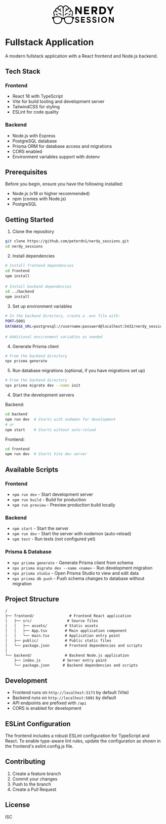 <p align="center">
  <img src="frontend/src/assets/nerdy_sessions.svg" alt="Nerdy Sessions Logo" width="200"/>
</p>

# Fullstack Application

A modern fullstack application with a React frontend and Node.js backend.

## Tech Stack

### Frontend
- React 18 with TypeScript
- Vite for build tooling and development server
- TailwindCSS for styling
- ESLint for code quality

### Backend
- Node.js with Express
- PostgreSQL database
- Prisma ORM for database access and migrations
- CORS enabled
- Environment variables support with dotenv

## Prerequisites

Before you begin, ensure you have the following installed:
- Node.js (v18 or higher recommended)
- npm (comes with Node.js)
- PostgreSQL

## Getting Started

1. Clone the repository
```bash
git clone https://github.com/peterdn1/nerdy_sessions.git
cd nerdy_sessions
```

2. Install dependencies
```bash
# Install frontend dependencies
cd frontend
npm install

# Install backend dependencies
cd ../backend
npm install
```

3. Set up environment variables
```bash
# In the backend directory, create a .env file with:
PORT=5001
DATABASE_URL=postgresql://username:password@localhost:5432/nerdy_sessions

# Additional environment variables as needed
```

4. Generate Prisma client

```bash
# From the backend directory
npx prisma generate
```

5. Run database migrations (optional, if you have migrations set up)

```bash
# From the backend directory
npx prisma migrate dev --name init
```

4. Start the development servers

Backend:
```bash
cd backend
npm run dev  # Starts with nodemon for development
# or
npm start    # Starts without auto-reload
```

Frontend:
```bash
cd frontend
npm run dev  # Starts Vite dev server
```

## Available Scripts

### Frontend

- `npm run dev` - Start development server
- `npm run build` - Build for production
- `npm run preview` - Preview production build locally

### Backend

- `npm start` - Start the server
- `npm run dev` - Start the server with nodemon (auto-reload)
- `npm test` - Run tests (not configured yet)

### Prisma & Database

- `npx prisma generate` - Generate Prisma client from schema
- `npx prisma migrate dev --name <name>` - Run development migration
- `npx prisma studio` - Open Prisma Studio to view and edit data
- `npx prisma db push` - Push schema changes to database without migration

## Project Structure

```
/
├── frontend/                # Frontend React application
│   ├── src/                # Source files
│   │   ├── assets/        # Static assets
│   │   ├── App.tsx        # Main application component
│   │   └── main.tsx       # Application entry point
│   ├── public/            # Public static files
│   └── package.json       # Frontend dependencies and scripts
│
└── backend/               # Backend Node.js application
    ├── index.js          # Server entry point
    └── package.json      # Backend dependencies and scripts
```

## Development

- Frontend runs on `http://localhost:5173` by default (Vite)
- Backend runs on `http://localhost:5001` by default
- API endpoints are prefixed with `/api`
- CORS is enabled for development

## ESLint Configuration

The frontend includes a robust ESLint configuration for TypeScript and React. To enable type-aware lint rules, update the configuration as shown in the frontend's eslint.config.js file.

## Contributing

1. Create a feature branch
2. Commit your changes
3. Push to the branch
4. Create a Pull Request

## License

ISC